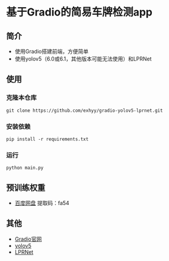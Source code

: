 # 基于Gradio的简易车牌检测app

## 简介
- 使用Gradio搭建前端，方便简单
- 使用yolov5（6.0或6.1，其他版本可能无法使用）和LPRNet

## 使用
### 克隆本仓库
```
git clone https://github.com/exhyy/gradio-yolov5-lprnet.git
```
### 安装依赖
```
pip install -r requirements.txt
```
### 运行
```
python main.py
```

## 预训练权重
- [百度网盘](https://pan.baidu.com/s/1tNclCoIBi8etbw5ZMg6Z3w) 提取码：fa54

## 其他
- [Gradio官网](https://gradio.app/)
- [yolov5](https://github.com/ultralytics/yolov5)
- [LPRNet](https://github.com/sirius-ai/LPRNet_Pytorch)